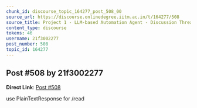 ```yaml
---
chunk_id: discourse_topic_164277_post_508_00
source_url: https://discourse.onlinedegree.iitm.ac.in/t/164277/508
source_title: Project 1 - LLM-based Automation Agent - Discussion Thread [TDS Jan 2025]
content_type: discourse
tokens: 46
username: 21f3002277
post_number: 508
topic_id: 164277
---
```


## Post #508 by 21f3002277

**Direct Link**: [Post #508](https://discourse.onlinedegree.iitm.ac.in/t/164277/508)

use PlainTextResponse for /read
